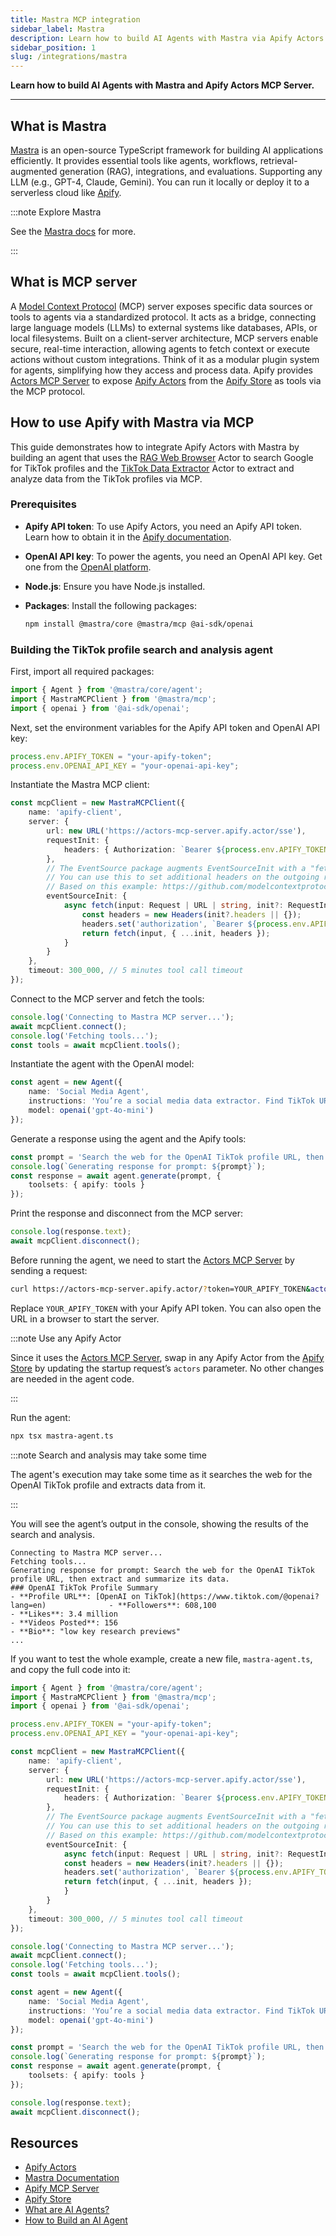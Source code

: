 ```yaml
---
title: Mastra MCP integration
sidebar_label: Mastra
description: Learn how to build AI Agents with Mastra via Apify Actors MCP server
sidebar_position: 1
slug: /integrations/mastra
---
```


**Learn how to build AI Agents with Mastra and Apify Actors MCP Server.**

---

## What is Mastra

[Mastra](https://mastra.ai) is an open-source TypeScript framework for building AI applications efficiently. It provides essential tools like agents, workflows, retrieval-augmented generation (RAG), integrations, and evaluations. Supporting any LLM (e.g., GPT-4, Claude, Gemini). You can run it locally or deploy it to a serverless cloud like [Apify](https://apify.com).

:::note Explore Mastra

See the [Mastra docs](https://mastra.ai/docs) for more.

:::

## What is MCP server

A [Model Context Protocol](https://modelcontextprotocol.io) (MCP) server exposes specific data sources or tools to agents via a standardized protocol. It acts as a bridge, connecting large language models (LLMs) to external systems like databases, APIs, or local filesystems. Built on a client-server architecture, MCP servers enable secure, real-time interaction, allowing agents to fetch context or execute actions without custom integrations. Think of it as a modular plugin system for agents, simplifying how they access and process data. Apify provides [Actors MCP Server](https://apify.com/apify/actors-mcp-server) to expose [Apify Actors](https://docs.apify.com/platform/actors) from the [Apify Store](https://apify.com/store) as tools via the MCP protocol.

## How to use Apify with Mastra via MCP

This guide demonstrates how to integrate Apify Actors with Mastra by building an agent that uses the [RAG Web Browser](https://apify.com/apify/rag-web-browser) Actor to search Google for TikTok profiles and the [TikTok Data Extractor](https://apify.com/clockworks/free-tiktok-scraper) Actor to extract and analyze data from the TikTok profiles via MCP.

### Prerequisites

- **Apify API token**: To use Apify Actors, you need an Apify API token. Learn how to obtain it in the [Apify documentation](https://docs.apify.com/platform/integrations/api).
- **OpenAI API key**: To power the agents, you need an OpenAI API key. Get one from the [OpenAI platform](https://platform.openai.com/account/api-keys).
- **Node.js**: Ensure you have Node.js installed.
- **Packages**: Install the following packages:

  ```bash
  npm install @mastra/core @mastra/mcp @ai-sdk/openai
  ```

### Building the TikTok profile search and analysis agent

First, import all required packages:

```typescript
import { Agent } from '@mastra/core/agent';
import { MastraMCPClient } from '@mastra/mcp';
import { openai } from '@ai-sdk/openai';
```

Next, set the environment variables for the Apify API token and OpenAI API key:

```typescript
process.env.APIFY_TOKEN = "your-apify-token";
process.env.OPENAI_API_KEY = "your-openai-api-key";
```

Instantiate the Mastra MCP client:

```typescript
const mcpClient = new MastraMCPClient({
    name: 'apify-client',
    server: {
        url: new URL('https://actors-mcp-server.apify.actor/sse'),
        requestInit: {
            headers: { Authorization: `Bearer ${process.env.APIFY_TOKEN}` }
        },
        // The EventSource package augments EventSourceInit with a "fetch" parameter.
        // You can use this to set additional headers on the outgoing request.
        // Based on this example: https://github.com/modelcontextprotocol/typescript-sdk/issues/118
        eventSourceInit: {
            async fetch(input: Request | URL | string, init?: RequestInit) {
                const headers = new Headers(init?.headers || {});
                headers.set('authorization', `Bearer ${process.env.APIFY_TOKEN}`);
                return fetch(input, { ...init, headers });
            }
        }
    },
    timeout: 300_000, // 5 minutes tool call timeout
});
```

Connect to the MCP server and fetch the tools:

```typescript
console.log('Connecting to Mastra MCP server...');
await mcpClient.connect();
console.log('Fetching tools...');
const tools = await mcpClient.tools();
```

Instantiate the agent with the OpenAI model:

```typescript
const agent = new Agent({
    name: 'Social Media Agent',
    instructions: 'You’re a social media data extractor. Find TikTok URLs and analyze profiles with precision.',
    model: openai('gpt-4o-mini')
});
```

Generate a response using the agent and the Apify tools:

```typescript
const prompt = 'Search the web for the OpenAI TikTok profile URL, then extract and summarize its data.';
console.log(`Generating response for prompt: ${prompt}`);
const response = await agent.generate(prompt, {
    toolsets: { apify: tools }
});
```

Print the response and disconnect from the MCP server:

```typescript
console.log(response.text);
await mcpClient.disconnect();
```

Before running the agent, we need to start the [Actors MCP Server](https://apify.com/apify/actors-mcp-server) by sending a request:

```bash
curl https://actors-mcp-server.apify.actor/?token=YOUR_APIFY_TOKEN&actors=apify/rag-web-browser,clockworks/free-tiktok-scraper
```

Replace `YOUR_APIFY_TOKEN` with your Apify API token. You can also open the URL in a browser to start the server.

:::note Use any Apify Actor

Since it uses the [Actors MCP Server](https://apify.com/apify/actors-mcp-server), swap in any Apify Actor from the [Apify Store](https://apify.com/store) by updating the startup request’s `actors` parameter. No other changes are needed in the agent code.

:::

Run the agent:

```bash
npx tsx mastra-agent.ts
```

:::note Search and analysis may take some time

The agent's execution may take some time as it searches the web for the OpenAI TikTok profile and extracts data from it.

:::

You will see the agent’s output in the console, showing the results of the search and analysis.

```text
Connecting to Mastra MCP server...
Fetching tools...
Generating response for prompt: Search the web for the OpenAI TikTok profile URL, then extract and summarize its data.
### OpenAI TikTok Profile Summary
- **Profile URL**: [OpenAI on TikTok](https://www.tiktok.com/@openai?lang=en)              - **Followers**: 608,100
- **Likes**: 3.4 million
- **Videos Posted**: 156
- **Bio**: "low key research previews"
...
```

If you want to test the whole example, create a new file, `mastra-agent.ts`, and copy the full code into it:

```typescript
import { Agent } from '@mastra/core/agent';
import { MastraMCPClient } from '@mastra/mcp';
import { openai } from '@ai-sdk/openai';

process.env.APIFY_TOKEN = "your-apify-token";
process.env.OPENAI_API_KEY = "your-openai-api-key";

const mcpClient = new MastraMCPClient({
    name: 'apify-client',
    server: {
        url: new URL('https://actors-mcp-server.apify.actor/sse'),
        requestInit: {
            headers: { Authorization: `Bearer ${process.env.APIFY_TOKEN}` }
        },
        // The EventSource package augments EventSourceInit with a "fetch" parameter.
        // You can use this to set additional headers on the outgoing request.
        // Based on this example: https://github.com/modelcontextprotocol/typescript-sdk/issues/118
        eventSourceInit: {
            async fetch(input: Request | URL | string, init?: RequestInit) {
            const headers = new Headers(init?.headers || {});
            headers.set('authorization', `Bearer ${process.env.APIFY_TOKEN}`);
            return fetch(input, { ...init, headers });
            }
        }
    },
    timeout: 300_000, // 5 minutes tool call timeout
});

console.log('Connecting to Mastra MCP server...');
await mcpClient.connect();
console.log('Fetching tools...');
const tools = await mcpClient.tools();

const agent = new Agent({
    name: 'Social Media Agent',
    instructions: 'You’re a social media data extractor. Find TikTok URLs and analyze profiles with precision.',
    model: openai('gpt-4o-mini')
});

const prompt = 'Search the web for the OpenAI TikTok profile URL, then extract and summarize its data.';
console.log(`Generating response for prompt: ${prompt}`);
const response = await agent.generate(prompt, {
    toolsets: { apify: tools }
});

console.log(response.text);
await mcpClient.disconnect();
```

## Resources

- [Apify Actors](https://docs.apify.com/platform/actors)
- [Mastra Documentation](https://mastra.ai/docs)
- [Apify MCP Server](https://apify.com/apify/actors-mcp-server)
- [Apify Store](https://apify.com/store)
- [What are AI Agents?](https://blog.apify.com/what-are-ai-agents/)
- [How to Build an AI Agent](https://blog.apify.com/how-to-build-an-ai-agent/)
